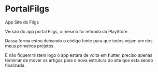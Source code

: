 # PortalFilgs
App Site do Filgs 

Versão do app portal Filgs, o mesmo foi retirado da PlayStore. 

Dassa forma estou deixando o código fonte para que todos vejam um dos meus primeiros projetos. 

E não fiquem tristem logo o app estara de volta em flutter, preciso apenas terminar de mover os artigos para o nova estrutura do site
que esta sendo finalizada.
